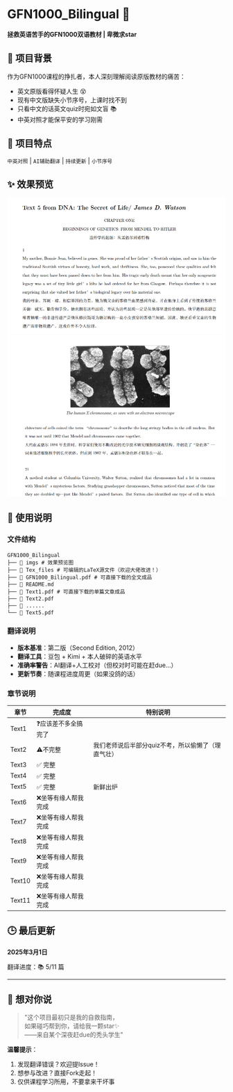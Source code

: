 # GFN1000_Bilingual 🌟
**拯救英语苦手的GFN1000双语教材 | 卑微求star**

## 📖 项目背景
作为GFN1000课程的挣扎者，本人深刻理解阅读原版教材的痛苦：
- 英文原版看得怀疑人生 😵
- 现有中文版缺失小节序号，上课时找不到
- 只看中文的话英文quiz时宛如文盲 📚
- 中英对照才能保平安的学习刚需

## 🌟 项目特点
`中英对照` | `AI辅助翻译` | `持续更新` | `小节序号`


## ✨ 效果预览
![中英对照示例](./imgs/Screenshot1.png)
![内部图片示例](./imgs/Screenshot2.png)


## 📌 使用说明
### 文件结构
```
GFN1000_Bilingual
├── 📁 imgs # 效果预览图
├── 📁 Tex_files # 可编辑的LaTeX源文件（欢迎大佬改进！）
├── 📄 GFN1000_Bilingual.pdf # 可直接下载的全文成品
├── 📄 README.md
├── 📄 Text1.pdf # 可直接下载的单篇文章成品
├── 📄 Text2.pdf
├── 📄 ......
└── 📄 Text5.pdf
```

### 翻译说明
- **版本基准**：第二版（Second Edition, 2012）
- **翻译工具**：豆包 + Kimi + 本人破碎的英语水平
- **准确率警告**：AI翻译+人工校对（但校对时可能在赶due...）
- **更新节奏**：随课程进度周更（如果没鸽的话）

### 章节说明
| 章节 | 完成度 | 特别说明 |
|------|--------|----------|
| Text1 | ❓应该差不多全搞完了 |  |
| Text2 | ⚠️不完整 | 我们老师说后半部分quiz不考，所以偷懒了（理直气壮） |
| Text3 | ✅ 完整 |  |
| Text4 | ✅ 完整 |  |
| Text5 | ✅ 完整 | 新鲜出炉 |
| Text6 | ❌坐等有缘人帮我完成 |  |
| Text7 | ❌坐等有缘人帮我完成 |  |
| Text8 | ❌坐等有缘人帮我完成 | |
| Text9 | ❌坐等有缘人帮我完成 | |
| Text10 | ❌坐等有缘人帮我完成|  |
| Text11 | ❌坐等有缘人帮我完成 | |

## 🕒 最后更新
**2025年3月1日**

翻译进度：📚 5/11 篇

---

## 🙋 想对你说
> "这个项目最初只是我的自救指南，  
> 如果碰巧帮到你，请给我一颗star✨  
> ——来自某个深夜赶due的秃头学生"

**温馨提示**：
1. 发现翻译错误？欢迎提Issue！
2. 想参与改进？直接Fork走起！
3. 仅供课程学习所用，不要拿来干坏事
